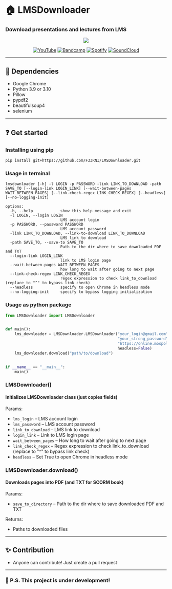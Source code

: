 # 🏠 LMSDownloader
### Download presentations and lectures from LMS
<div style="width:100%;text-align:center;">
   <p align="center">
      <img src="https://badges.frapsoft.com/os/v1/open-source.png?v=103" >
   </p>
</div>
<div style="width:100%;text-align:center;">
   <p align="center">
      <a href="https://www.youtube.com/@F3RNI"><img alt="YouTube" src="https://img.shields.io/badge/-YouTube-red" ></a>
      <a href="https://f3rni.bandcamp.com"><img alt="Bandcamp" src="https://img.shields.io/badge/-Bandcamp-cyan" ></a>
      <a href="https://open.spotify.com/artist/22PQ62alehywlYiksbtzsm"><img alt="Spotify" src="https://img.shields.io/badge/-Spotify-green" ></a>
      <a href="https://soundcloud.com/f3rni"><img alt="SoundCloud" src="https://img.shields.io/badge/-SoundCloud-orange" ></a>
   </p>
</div>

----------

## 📙 Dependencies

- Google Chrome
- Python 3.9 or 3.10
- Pillow
- pypdf2
- beautifulsoup4
- selenium

----------

## ❓ Get started

### Installing using pip
```
pip install git+https://github.com/F33RNI/LMSDownloader.git
```

### Usage in terminal
```
lmsdownloader [-h] -l LOGIN -p PASSWORD -link LINK_TO_DOWNLOAD -path SAVE_TO [--login-link LOGIN_LINK] [--wait-between-pages WAIT_BETWEEN_PAGES] [--link-check-regex LINK_CHECK_REGEX] [--headless] [--no-logging-init]

options:
  -h, --help            show this help message and exit
  -l LOGIN, --login LOGIN
                        LMS account login
  -p PASSWORD, --password PASSWORD
                        LMS account password
  -link LINK_TO_DOWNLOAD, --link-to-download LINK_TO_DOWNLOAD
                        LMS link to download
  -path SAVE_TO, --save-to SAVE_TO
                        Path to the dir where to save downloaded PDF and TXT
  --login-link LOGIN_LINK
                        link to LMS login page
  --wait-between-pages WAIT_BETWEEN_PAGES
                        how long to wait after going to next page
  --link-check-regex LINK_CHECK_REGEX
                        regex expression to check link_to_download (replace to "^" to bypass link check)
  --headless            specify to open Chrome in headless mode
  --no-logging-init     specify to bypass logging initialization
```

### Usage as python package
```python
from LMSDownloader import LMSDownloader


def main():
    lms_downloader = LMSDownloader.LMSDownloader("your_login@gmail.com",
                                                 "your_strong_password",
                                                 "https://online.mospolytech.ru/mod/scorm/view.php?id=158345",
                                                 headless=False)
    lms_downloader.download("path/to/download")


if __name__ == "__main__":
    main()
```

### LMSDownloader()
#### Initializes LMSDownloader class (just copies fields)
Params:
- `lms_login` – LMS account login
- `lms_password` – LMS account password
- `link_to_download` – LMS link to download
- `login_link` – Link to LMS login page
- `wait_between_pages` – How long to wait after going to next page
- `link_check_regex` – Regex expression to check link_to_download (replace to "^" to bypass link check)
- `headless` – Set True to open Chrome in headless mode

### LMSDownloader.download()
#### Downloads pages into PDF (and TXT for SCORM book)
Params:
- `save_to_directory` – Path to the dir where to save downloaded PDF and TXT

Returns:
- Paths to downloaded files

----------

## ✨ Contribution

- Anyone can contribute! Just create a pull request

----------

### 🚧 P.S. This project is under development!
